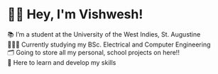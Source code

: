 # 👋🏼 Hey, I'm Vishwesh!


📚 I’m a student at the University of the West Indies, St. Augustine   
👨🏽‍💻 Currently studying my BSc. Electrical and Computer Engineering   
🗂️ Going to store all my personal, school projects on here!!  
📝 Here to learn and develop my skills

